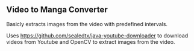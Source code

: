 ## Video to Manga Converter

Basicly extracts images from the video with predefined intervals.

Uses https://github.com/sealedtx/java-youtube-downloader to download videos from Youtube and OpenCV to extract images from the video.
